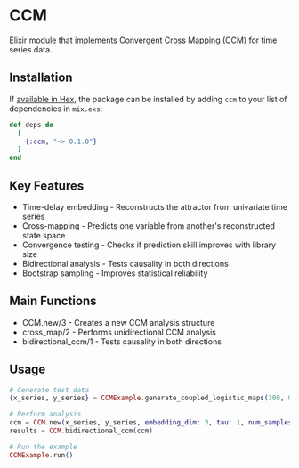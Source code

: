 # CCM

Elixir module that implements Convergent Cross Mapping (CCM) for time series data.

## Installation

If [available in Hex](https://hex.pm/docs/publish), the package can be installed by adding `ccm` to your list of dependencies in `mix.exs`:

```elixir
def deps do
  [
    {:ccm, "~> 0.1.0"}
  ]
end
```

## Key Features

* Time-delay embedding - Reconstructs the attractor from univariate time series
* Cross-mapping - Predicts one variable from another's reconstructed state space
* Convergence testing - Checks if prediction skill improves with library size
* Bidirectional analysis - Tests causality in both directions
* Bootstrap sampling - Improves statistical reliability

## Main Functions

* CCM.new/3 - Creates a new CCM analysis structure
* cross_map/2 - Performs unidirectional CCM analysis
* bidirectional_ccm/1 - Tests causality in both directions

## Usage

```elixir
# Generate test data
{x_series, y_series} = CCMExample.generate_coupled_logistic_maps(300, 0.15)

# Perform analysis
ccm = CCM.new(x_series, y_series, embedding_dim: 3, tau: 1, num_samples: 50)
results = CCM.bidirectional_ccm(ccm)

# Run the example
CCMExample.run()
```
